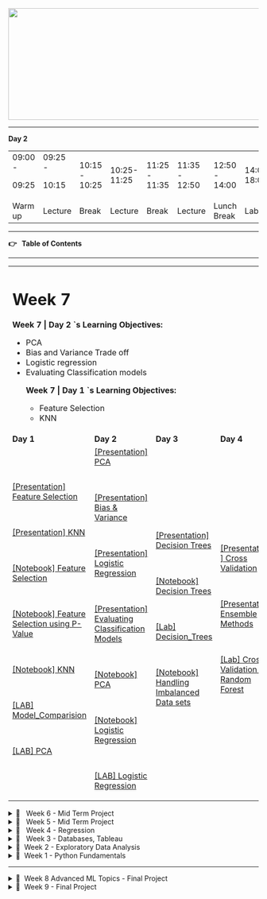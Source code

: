 
<div align="center">

<img src="header.jpg" alt="Data Analytics" style="height: 225px; width:1300px;"/>

</div>

---

**Day 2**


<table>
  <tr>
   <td>09:00 -
<p>
09:25
   </td>
   <td>09:25 -
<p>
10:15
   </td>
   <td>10:15 - 10:25
   </td>
   <td>10:25- 11:25
   </td>
   <td>11:25 - 11:35
   </td>
   <td>11:35 - 12:50
   </td>
   <td>12:50 - 14:00
   </td>
   <td>14:00- 18:00
   </td>
  </tr>
  <tr>
   <td>Warm up
   </td>
   <td>Lecture
   </td>
   <td>Break
   </td>
   <td>Lecture
   </td>
   <td>Break
   </td>
   <td>Lecture
   </td>
   <td>Lunch Break
   </td>
   <td>Lab
   </td>
  </tr>
</table>


---

**👉 **&nbsp;** Table of Contents**

---


<table>
  <tr>
   <td colspan="5" ><strong><h1>Week 7</h1></strong>
<p>
<strong>Week 7 | Day 2 `s Learning Objectives:</strong>
<ul>

<li>PCA

<li>Bias and Variance Trade off

<li>Logistic regression 

<li>Evaluating Classification models

<p>
<strong>Week 7 | Day 1 `s Learning Objectives:</strong>
<ul>

<li>Feature Selection

<li>KNN
</li>
</ul>
</li>
</ul>
   </td>
  </tr>
  <tr>
   <td><strong>Day 1</strong>
   </td>
   <td><strong>Day 2</strong>
   </td>
   <td><strong>Day 3</strong>
   </td>
   <td><strong>Day 4</strong>
   </td>
   <td><strong>Day 5</strong>
   </td>
  </tr>
  <tr>
   <td><a href="https://docs.google.com/presentation/d/1s_k1vwvITN6xQfBEpTAOCmnJq7XgeeV_/edit?usp=sharing&ouid=108298089999640278508&rtpof=true&sd=true">[Presentation] Feature Selection</a>
<p>
<br>
<p>
<a href="https://docs.google.com/presentation/d/1e4iNB5vLgFWKgLfjiwJpQdk-n4zql7lo/edit?usp=sharing&ouid=108298089999640278508&rtpof=true&sd=true">[Presentation] KNN</a>
<p>
<br>
<p>
<a href="https://github.com/raafat-hantoush/IH_RH_DA_FT_OCT_2021/blob/main/Class_Materials/Data%20Processing/Notebook_Code_Along_Data_PreProcessing_Feature_Selection.ipynb">[Notebook] Feature Selection</a>
<p>
<br>
<p>
<a href="https://github.com/raafat-hantoush/IH_RH_DA_FT_OCT_2021/blob/main/Class_Materials/Data%20Processing/Notebook_Feature_Selection_P-Value.ipynb">[Notebook] Feature Selection using P-Value</a>
<p>
<br>
<p>
<a href="https://github.com/raafat-hantoush/IH_RH_DA_FT_OCT_2021/blob/main/Class_Materials/Machine_Learning/Supervised_Learning/Notebook_Code_Along_Supervised_Learning_KNN_Housing_Prices%20KNN.ipynb">[Notebook] KNN</a>
<p>
<br>
<p>
<a href="https://github.com/raafat-hantoush/IH_RH_DA_FT_OCT_2021/blob/main/Class_Materials/Machine_Learning/Supervised_Learning/Lab/Comparing_Models_KNN_Feature_Selection._Embedded_Methods.md">[LAB] Model_Comparision</a>
<p>
<br>
<p>
<a href="https://github.com/raafat-hantoush/IH_RH_DA_FT_OCT_2021/blob/main/Class_Materials/Data%20Processing/Lab/Lab_PCA_Example.ipynb">[LAB] PCA</a>
   </td>
   <td><a href="https://docs.google.com/presentation/d/1sbkM5fg-NJmwdkpV-bpLL0sExIWFn0Zz/edit?usp=sharing&ouid=108298089999640278508&rtpof=true&sd=true">[Presentation] PCA</a>
<p>
<br>
<p>
<a href="https://docs.google.com/presentation/d/1eQe1GllJzTzLWBNQrCm9MkSG10gDGy9h/edit?usp=sharing&ouid=108298089999640278508&rtpof=true&sd=true">[Presentation] Bias & Variance</a>
<p>
<br>
<p>
<a href="https://docs.google.com/presentation/d/1dzIDTm2akI_J2ol3AP5Qn6SByc3byeqq/edit?usp=sharing&ouid=108298089999640278508&rtpof=true&sd=true">[Presentation] Logistic Regression</a>
<p>
<br>
<p>
<a href="https://docs.google.com/presentation/d/1e1kUeclxo7OUaRBc0-rZsSdKIrbd_Yjc/edit?usp=sharing&ouid=108298089999640278508&rtpof=true&sd=true">[Presentation] Evaluating Classification Models</a>
<p>
<br>
<p>
<a href="https://github.com/raafat-hantoush/IH_RH_DA_FT_OCT_2021/blob/main/Class_Materials/Data%20Processing/Notebook_Code_Along_Statistics_PCA.ipynb">[Notebook] PCA</a>
<p>
<br>
<p>
<a href="https://github.com/raafat-hantoush/IH_RH_DA_FT_OCT_2021/blob/main/Class_Materials/Machine_Learning/Supervised_Learning/Notebook_Code_Along_Supervised_Learning_Classification_Logistic_Regression.ipynb">[Notebook] Logistic Regression</a>
<p>
<br>
<p>
<a href="https://github.com/raafat-hantoush/IH_RH_DA_FT_OCT_2021/blob/main/Class_Materials/Machine_Learning/Supervised_Learning/Lab/Lab_Classification_Handling_Logistic_Regression_Imbalanced_data.md">[LAB] Logistic Regression</a>
   </td>
   <td><a href="https://docs.google.com/presentation/d/1dpBvJkQ_NxPUArxR85frcYNy8U4e1j0V/edit?usp=sharing&ouid=108298089999640278508&rtpof=true&sd=true">[Presentation] Decision Trees</a>
<p>
<br>
<p>
<a href="https://github.com/raafat-hantoush/IH_RH_DA_FT_AUG_2021/blob/main/Class%20Materials/Machine_Learning/Supervised_Learning/Notebook_Code_Along_Supervised_Learning_Classification_Logistic_Regression.ipynb">[Notebook] Decision Trees</a>
<p>
<br>
<p>
<a href="https://github.com/raafat-hantoush/IH_RH_DA_FT_AUG_2021/blob/main/Class%20Materials/Machine_Learning/Supervised_Learning/Lab/Lab_Classification_Handling_Logistic_Regression_Imbalanced_data.md">[Lab] Decision_Trees</a>
<p>
<br>
<p>
<a href="https://github.com/raafat-hantoush/IH_RH_DA_FT_AUG_2021/blob/main/Class%20Materials/Data_PreProcessing/Notebook_Handling_Imbalanced_Data.ipynb">[Notebook] Handling Imbalanced Data sets</a>
   </td>
   <td><a href="https://docs.google.com/presentation/d/1e67Y9z4F_Wr1UmeoYp0FvaUdMF6zCPjF/edit?usp=sharing&ouid=108298089999640278508&rtpof=true&sd=true">[Presentation ] Cross Validation</a>
<p>
<br>
<p>
<a href="https://docs.google.com/presentation/d/1drkfcuXT4s2da_okWlNQKLBFnEb2FYwD/edit?usp=sharing&ouid=108298089999640278508&rtpof=true&sd=true">[Presentation] Ensemble Methods</a>
<p>
<br>
<p>
<a href="https://github.com/raafat-hantoush/IH_RH_DA_FT_AUG_2021/blob/main/Class%20Materials/Machine_Learning/Supervised_Learning/Lab/Lab_Classification_Handling_Logistic_Regression_Imbalanced_data.md">[Lab] Cross Validation & Random Forest</a>
   </td>
   <td><a href="https://docs.google.com/presentation/d/1eRhl75IclQ4W989nRPgNYMDIzXgx9pCx/edit?usp=sharing&ouid=108298089999640278508&rtpof=true&sd=true">[Presentation] ML Frequent Problems</a>
<p>
<br>
<p>
No Free Lunch Theorem
<p>
<br>
<p>
<a href="https://docs.google.com/presentation/d/1se2v9JnXsqbmaOmux9N_oG0dFPDjcpOB/edit?usp=sharing&ouid=108298089999640278508&rtpof=true&sd=true">[Presentation] Weekly Recap</a>
<p>
<br>
<p>
Kahoot*
<p>
<br>
<p>
[Weekly Retro]
<p>
<br>
<p>
<a href="https://github.com/raafat-hantoush/IH_RH_DA_FT_AUG_2021/blob/main/Class%20Materials/Machine_Learning/Supervised_Learning/Lab/Lab_Classification_Handling_Logistic_Regression_Imbalanced_data.md">[Lab] Cross Validation & Random Forest</a>
   </td>
  </tr>
</table>


<details>

<summary>📅  &nbsp; Week 6 - Mid Term Project </summary>


<table>
  <tr>
   <td colspan="5" ><strong><h1>Week 6</h1></strong>
<p>
<strong>Week 6 | Day 4 `s Learning Objectives:</strong>
<ul>

<li>Unsupervised Learning

<li>K-means Algorithm

<li>Saving/Loading Model using Pickle

<p>
<strong>Week 6 | Day 3 `s Learning Objectives:</strong>
<ul>

<li>APIs.

<li>Spotify API.

<li>JSON format overview.

<li>Restful APIs

<p>
<strong>Week 6 | Day 2 `s Learning Objectives:</strong>
<ul>

<li>Web Scraping multiple pages

<li>Python modules

<p>
<strong>Week 6 | Day 1 `s Learning Objectives:</strong>
<ul>

<li>Git ignore

<li>Web Scraping

<li>HTML, CSS

<li>Beautiful Soap
</li>
</ul>
</li>
</ul>
</li>
</ul>
</li>
</ul>
   </td>
  </tr>
  <tr>
   <td><strong>Day 1</strong>
   </td>
   <td><strong>Day 2</strong>
   </td>
   <td><strong>Day 3</strong>
   </td>
   <td><strong>Day 4</strong>
   </td>
   <td><strong>Day 5</strong>
<p>
It is Friday!! 🥳😎✌️
   </td>
  </tr>
  <tr>
   <td><a href="https://github.com/raafat-hantoush/IH_RH_DA_FT_OCT_2021/blob/main/Class_Materials/Web_Scraping/Case_Study_Gnod_Song_Recommender.md">[Case Study] Gnod Song Recommender</a>
<p>
<br>
<p>
<a href="https://docs.google.com/presentation/d/1lUlUgGMvrk24IBBg9zVSr6bQsjGYs0wm/edit?usp=sharing&ouid=108298089999640278508&rtpof=true&sd=true">[Presentation] Web Scraping</a>
<p>
<br>
<p>
<a href="https://flukeout.github.io/">[Activity] CSS Selector</a>
<p>
<br>
<p>
<a href="https://github.com/raafat-hantoush/IH_RH_DA_FT_OCT_2021/blob/main/Class_Materials/Web_Scraping/Notebook_Code_Along_Web_Scraping.ipynb">[Notebook] Web Scraping Code Along</a>
<p>
<br>
<p>
<a href="https://docs.google.com/presentation/d/1lW1kWqi6oPqUUSjcT9B-taMpl7bawvUC/edit?usp=sharing&ouid=108298089999640278508&rtpof=true&sd=true">[Presentation] Project Roadmap</a>
<p>
<br>
<p>
<a href="https://docs.google.com/presentation/d/1l_yq7e0n13qONhLhr43sTCznWxP05C9u/edit?usp=sharing&ouid=108298089999640278508&rtpof=true&sd=true">[LAB] Song Recommender Project</a> 
   </td>
   <td><a href="https://github.com/raafat-hantoush/IH_RH_DA_FT_OCT_2021/blob/main/Class_Materials/Web_Scraping/Notebook_Code_Along_2_Web_Scraping.ipynb">[Notebook] Web Scraping Multiple Pages Code Along</a>
<p>
<br>
<p>
[Code Along] Python Modules with VS Code
<p>
<br>
<p>
<a href="https://github.com/raafat-hantoush/IH_RH_DA_FT_OCT_2021/blob/main/Class_Materials/Web_Scraping/Lab/Lab_Web_Scraping_1st_Prototype_Expansion.md">[LAB] Song Recommender Project </a>
   </td>
   <td><a href="https://docs.google.com/presentation/d/1lKwvCn1j3QpXyBfxj7LdE6kiXHo2_tVa/edit?usp=sharing&ouid=108298089999640278508&rtpof=true&sd=true">[Presentation] APIs</a>
<p>
<br>
<p>
<a href="https://docs.google.com/presentation/d/1lca6NwMuo6h05Xo64WjktE586vpfWZNI/edit?usp=sharing&ouid=108298089999640278508&rtpof=true&sd=true">[Presentation] Spotipy</a>
<p>
<br>
<p>
<a href="https://github.com/raafat-hantoush/IH_RH_DA_FT_OCT_2021/blob/main/Class_Materials/Web_Scraping/Notebook_Code_Along_Intro_APIs_Structure.ipynb">[Notebook] APIs</a>
<p>
<br>
<p>
<a href="https://github.com/raafat-hantoush/IH_RH_DA_FT_OCT_2021/blob/main/Class_Materials/Web_Scraping/Notebook_Code_Along_Spotify_Structure.ipynb">[Notebook] Spotipy</a>
<p>
<br>
<p>
<a href="https://github.com/raafat-hantoush/IH_RH_DA_FT_OCT_2021/blob/main/Class_Materials/Web_Scraping/Lab/Lab_Song_Recommender_APIs.md">[LAB] Song Recommender Project </a>
   </td>
   <td><a href="https://docs.google.com/presentation/d/1lucZd2XQTkV1iQZh5CNVh0bo0tZDk323/edit?usp=sharing&ouid=108298089999640278508&rtpof=true&sd=true">[Presentation] Clustering using K-means</a>
<p>
<br>
<p>
<a href="https://docs.google.com/presentation/d/1lvdjdQ6anVkHGxaxq5Xzszt5syrp83w4/edit?usp=sharing&ouid=108298089999640278508&rtpof=true&sd=true">[Presentation] K-Means with Scikit-Learn</a>
<p>
<br>
<p>
<a href="https://github.com/raafat-hantoush/IH_RH_DA_FT_OCT_2021/blob/main/Class_Materials/Machine_Learning/Unsupervised_Learning/Notebook_Code_Along_KMeans_Structure.ipynb">[Notebook] K-Means Code Along</a>
<p>
<br>
<p>
<a href="https://docs.google.com/presentation/d/1lx_Xt2qdD4ZRczJ8HMQdfoMBjMGBOXWl/edit?usp=sharing&ouid=108298089999640278508&rtpof=true&sd=true">[LAB] Song Recommender Project </a>
   </td>
   <td><a href="https://docs.google.com/presentation/d/1mWytiwOq3no4VY1l2NOyp_aDeeznXwbP/edit?usp=sharing&ouid=108298089999640278508&rtpof=true&sd=true">[Presentation] Weekly Recap</a>
<p>
<br>
<p>
[Weekly Retro]
<p>
<br>
<p>
<a href="https://docs.google.com/presentation/d/1lW1kWqi6oPqUUSjcT9B-taMpl7bawvUC/edit?usp=sharing&ouid=108298089999640278508&rtpof=true&sd=true">[LAB] Song Recommender Project </a>
   </td>
  </tr>
</table>


</details>

<details>

<summary>📅  &nbsp; Week 5 - Mid Term Project </summary>


<table>
  <tr>
   <td colspan="5" ><strong>Week 5</strong>
<p>
<strong>Mid-Term Project</strong>
   </td>
  </tr>
  <tr>
   <td><strong>Day 1</strong>
   </td>
   <td><strong>Day 2</strong>
   </td>
   <td><strong>Day 3</strong>
   </td>
   <td><strong>Day 4</strong>
   </td>
   <td><strong>Day 5</strong>
<p>
It is Friday!! 🥳😎✌️
   </td>
  </tr>
  <tr>
   <td>Submitting project plans
   </td>
   <td>Work on the project
   </td>
   <td>Work on the project
   </td>
   <td>Work on the project
   </td>
   <td>Work on the project
   </td>
  </tr>
  <tr>
   <td>Work on the project
   </td>
   <td>
   </td>
   <td>
   </td>
   <td>
   </td>
   <td>Presentations
   </td>
  </tr>
</table>


</details>

<details>

<summary>📅  &nbsp; Week 4 - Regression </summary>


<table>
  <tr>
   <td colspan="5" ><strong>Week 4</strong>
<p>
<strong>Week 4 | Day 5 `s Learning Objectives:</strong>
<ul>

<li>Hypothesis Testing - Two Sample Test

<li>Recap

<p>
<strong>Week 4 | Day 4 `s Learning Objectives:</strong>
<ul>

<li>Hypothesis Testing

<li>Model Validation

<p>
<strong>Week 4 | Day 3 `s Learning Objectives:</strong>
<ul>

<li>Data Engineering

<li>Linear Regression.

<li>Model Validation.

<p>
<strong>Week 4 | Day 2 `s Learning Objectives:</strong>
<ul>

<li>Linear Regression.

<li>Model Validation.

<p>
<strong>Week 4 | Day 1 `s Learning Objectives:</strong>
<ul>

<li>Machine Learning Intro.

<li>Distributions.

<li>Data Transformation.
</li>
</ul>
</li>
</ul>
</li>
</ul>
</li>
</ul>
</li>
</ul>
   </td>
  </tr>
  <tr>
   <td><strong>Day 1</strong>
   </td>
   <td><strong>Day 2</strong>
   </td>
   <td><strong>Day 3</strong>
   </td>
   <td><strong>Day 4</strong>
   </td>
   <td><strong>Day 5</strong>
<p>
It is Friday!! 🥳😎✌️
   </td>
  </tr>
  <tr>
   <td><a href="https://docs.google.com/presentation/d/1dkb0rPzvdfzDiuWe0aDHOGDWPAzJP7HK/edit?usp=sharing&ouid=108298089999640278508&rtpof=true&sd=true">[Presentation] Intro to Machine Learning</a>
<p>
<br>
<p>
Guest Speaker, CTO
<p>
<br>
<p>
<a href="https://docs.google.com/presentation/d/1Py8kpOHCRXQmSqZDPW6fj6TtVkKccIQ2/edit?usp=sharing&ouid=108298089999640278508&rtpof=true&sd=true">[Presentation] Probability Distributions</a> 
<p>
<br>
<p>
<a href="https://docs.google.com/presentation/d/1fcgx15uusacOCiUTsrpKucvtE3zG_USr/edit?usp=sharing&ouid=108298089999640278508&rtpof=true&sd=true">[Presentation] Data Processing</a>
<p>
<br>
<p>
<a href="https://github.com/raafat-hantoush/IH_RH_DA_FT_OCT_2021/blob/main/Class_Materials/Case_Studies/Customer_Analysis_Case_Study/Activities_Transformation.md">[LAB] Lab | Data Transformation</a>
   </td>
   <td><a href="https://docs.google.com/presentation/d/1Q8KRJ_IMP7s_FDOltpmEjDJBdlMk5mqt/edit?usp=sharing&ouid=108298089999640278508&rtpof=true&sd=true">[Presentation] Linear Regression</a>
<p>
<br>
<p>
<a href="https://github.com/raafat-hantoush/IH_RH_DA_FT_OCT_2021/blob/main/Class_Materials/Case_Studies/Health_Care_For_All_Case_Study/Notebook_Code_Along_Intro_To_Pandas_Healthcare%20For_All_Structure.ipynb">[Notebook] Linear Regression</a>
<p>
<br>
<p>
<a href="https://github.com/raafat-hantoush/IH_RH_DA_FT_OCT_2021/blob/main/Class_Materials/Case_Studies/Customer_Analysis_Case_Study/Activities_Linear_Regression.md">[LAB] Lab | Model Fitting and Evaluating</a>
   </td>
   <td>[Guest Speaker] Data Engineering, Xing
<p>
<br>
<p>
<a href="https://docs.google.com/presentation/d/1Q8KRJ_IMP7s_FDOltpmEjDJBdlMk5mqt/edit?usp=sharing&ouid=108298089999640278508&rtpof=true&sd=true">[Presentation] Improving Model Accuracy</a>
<p>
<br>
<p>
<a href="https://github.com/raafat-hantoush/IH_RH_DA_FT_OCT_2021/blob/main/Class_Materials/Case_Studies/Health_Care_For_All_Case_Study/Notebook_Code_Along_Intro_To_Pandas_Healthcare%20For_All_Structure.ipynb">[Notebook] Linear Regression</a>
<p>
<br>
<p>
<a href="https://github.com/raafat-hantoush/IH_RH_DA_FT_OCT_2021/blob/main/Class_Materials/Case_Studies/Customer_Analysis_Case_Study/Activities_Linear_Regression.md">[LAB] Model Evaluation and Improving</a>
   </td>
   <td><a href="https://docs.google.com/presentation/d/1PpVZeAFwRi7TzhU2NzylT63HmfTfcEte/edit?usp=sharing&ouid=108298089999640278508&rtpof=true&sd=true">[Presentation] Sampling Distributions </a>
<p>
<br>
<p>
<a href="https://docs.google.com/presentation/d/1PrlLO9eH7x8B89YK7F8izNWDsrdhP_6A/edit?usp=sharing&ouid=108298089999640278508&rtpof=true&sd=true">[Presentation] Hypothesis Testing</a>
<p>
<br>
<p>
<a href="https://github.com/raafat-hantoush/IH_RH_DA_FT_OCT_2021/blob/main/Class_Materials/Statistics/Notebook_Code_Along_Hypothesis_Testing_Structure.ipynb">[Notebook] Hypothesis One Sample Test</a>
<p>
<br>
<p>
<a href="https://github.com/raafat-hantoush/IH_RH_DA_FT_OCT_2021/blob/main/Class_Materials/Case_Studies/Customer_Analysis_Case_Study/Activities_Linear_Regression.md">[LAB] Model Evaluation and Improving</a>
<p>
<br>
<p>
<a href="https://github.com/raafat-hantoush/IH_RH_DA_FT_OCT_2021/blob/main/Class_Materials/Statistics/Lab/Lab_Hypothesis_Testing.md">[Lab] Hypothesis Testing</a>
   </td>
   <td><a href="https://kahoot.it/">Kahoot</a>
<p>
<br>
<p>
<a href="https://docs.google.com/presentation/d/1QmyUbDrtwyG5uyORoQtQp9zD5h4Ika5U/edit?usp=sharing&ouid=108298089999640278508&rtpof=true&sd=true">[Presentation] Two Sample T-Test</a>
<p>
<br>
<p>
<a href="https://github.com/raafat-hantoush/IH_RH_DA_FT_OCT_2021/blob/main/Class_Materials/Statistics/Notebook_Code_Along_Statistics_Hypothesis_Testing_With_2_Samples_Structure.ipynb">[Notebook] Hypothesis Two Sample Test</a>
<p>
<br>
<p>
<a href="https://docs.google.com/presentation/d/1hVVTG8q2wVI71GacjcYTMsZvQB43C1_KCRgednRyg6g/edit?usp=sharing">Weekly Recap</a>
<p>
<br>
<p>
Weekly Retro
<p>
<br>
<p>
<a href="https://github.com/raafat-hantoush/IH_RH_DA_FT_OCT_2021/tree/main/Class_Materials/MidTerm_Project">Midterm Project Intro/ Briefing</a>
<p>
<br>
<p>
<a href="https://github.com/raafat-hantoush/IH_RH_DA_FT_OCT_2021/blob/main/Class_Materials/Statistics/Lab/Lab_Hypothesis_Testing.md">[Lab] Hypothesis Testing</a>
   </td>
  </tr>
</table>


</details>

<details>

<summary>📅  &nbsp; Week 3 - Databases, Tableau </summary>


<table>
  <tr>
   <td colspan="5" ><strong>Week 3</strong>
<p>
<strong>Week 3 | Day 5 `s Learning Objectives:</strong>
<ul>

<li>Storytelling with Data

<li>Data Visualization

<li>Tableau

<li>MongoDB

<li>Weekly Recap

<p>
<strong>Week 3 | Day 4 `s Learning Objectives:</strong>
<ul>

<li>Data Warehousing

<li>Data Visualization

<li>Tableau

<p>
<strong>Week 3 | Day 3 `s Learning Objectives:</strong>
<ul>

<li>Subqueries

<li>Temporary Table

<li>Views

<li>Connect Python to MySql

<p>
<strong>Week 3 | Day 2 `s Learning Objectives:</strong>
<ul>

<li>ERDs

<li>Joins

<p>
<strong>Week 3 | Day 1 `s Learning Objectives:</strong>
<ul>

<li>Relational Databases

<li>SQL Queries
</li>
</ul>
</li>
</ul>
</li>
</ul>
</li>
</ul>
</li>
</ul>
   </td>
  </tr>
  <tr>
   <td><strong>Day 1</strong>
   </td>
   <td><strong>Day 2</strong>
   </td>
   <td><strong>Day 3</strong>
   </td>
   <td><strong>Day 4</strong>
   </td>
   <td><strong>Day 5</strong>
<p>
It is Friday!! 🥳😎✌️
   </td>
  </tr>
  <tr>
   <td><a href="https://docs.google.com/presentation/d/1qac6LM0Jd_S-nWrt_YQb06t1M7r4yMhG/edit?usp=sharing&ouid=108298089999640278508&rtpof=true&sd=true">[Presentation]</a>
<p>
<a href="https://docs.google.com/presentation/d/1XsMmkfMPSRRcdXdU-iVPW-Wg6fR_nOgi/edit?usp=sharing&ouid=108298089999640278508&rtpof=true&sd=true">Relational Databases</a>
<p>
<br>
<p>
<a href="https://github.com/raafat-hantoush/IH_RH_DA_FT_OCT_2021/blob/main/Class_Materials/SQL_MYSQL/Labs/Lab_Intro_Sql.md">[LAB] Lab | SQL Intro</a>
<p>
<br>
<p>
<a href="https://github.com/raafat-hantoush/IH_RH_DA_FT_OCT_2021/blob/main/Class_Materials/SQL_MYSQL/Labs/Lab_SQL_Basics_Selection_Aggregation.md">[LAB] Lab | SQL Queries</a>
   </td>
   <td><a href="https://docs.google.com/presentation/d/1Xbe7J-rbWzFc3qHQ-vFLh4jD1Ka8ZN76/edit?usp=sharing&ouid=108298089999640278508&rtpof=true&sd=true">[Presentation]</a>
<p>
<a href="https://docs.google.com/presentation/d/1burXmoOVmjlhzUl_OEXaC3zo3j4HxIeq/edit?usp=sharing&ouid=108298089999640278508&rtpof=true&sd=true">Joins & ERD</a>
<p>
<br>
<p>
<a href="https://github.com/raafat-hantoush/IH_RH_DA_FT_OCT_2021/blob/main/Class_Materials/SQL_MYSQL/Activities/Activities.md">[Activity ERD]</a>
<p>
<br>
<p>
<a href="https://github.com/raafat-hantoush/IH_RH_DA_FT_OCT_2021/blob/main/Class_Materials/SQL_MYSQL/Labs/Lab_SQL_Join_Two_Tables.md">[Lab] Sql Join two tables</a>
<p>
<br>
<p>
<a href="https://github.com/raafat-hantoush/IH_RH_DA_FT_OCT_2021/blob/main/Class_Materials/SQL_MYSQL/Labs/Lab_SQL_Join_Multi_Tables.md">[Lab] (optional) Sql Join multiple tables</a>
   </td>
   <td><a href="https://docs.google.com/presentation/d/1Xf2jYhZbkTzbKsEB-cfMcU1hNNsFD32E/edit?usp=sharing&ouid=108298089999640278508&rtpof=true&sd=true">[Presentation] SQL Sub Queries</a>
<p>
<br>
<p>
<a href="https://docs.google.com/presentation/d/1XtSNJEuemapwNXiiCxEN19kP3zqLaYq3/edit?usp=sharing&ouid=108298089999640278508&rtpof=true&sd=true">[Presentation] Temporary Table/ Views</a>
<p>
<br>
<p>
<a href="https://docs.google.com/presentation/d/1XbYZk3kIKlh_NraaK__FIHHDfExYvihF/edit?usp=sharing&ouid=108298089999640278508&rtpof=true&sd=true">[Presentation] Connect Python into MySQL</a>
<p>
<br>
<p>
<a href="https://github.com/raafat-hantoush/IH_RH_DA_FT_OCT_2021/blob/main/Class_Materials/SQL_MYSQL/Notebook_Connecting_Python_To_Sql.ipynb">[Notebook] Connect Python into MySQL</a>
<p>
<br>
<p>
<a href="https://github.com/raafat-hantoush/IH_RH_DA_FT_OCT_2021/blob/main/Class_Materials/SQL_MYSQL/Labs/Lab_SQL_Subqueries.md">[Lab] SQL Sub Queries</a>
   </td>
   <td><a href="https://docs.google.com/presentation/d/1XWF1Cyc9IwF0azBmahu0qE6Gb8WhJKl2/edit?usp=sharing&ouid=108298089999640278508&rtpof=true&sd=true">[Presentation]</a>
<p>
<a href="https://docs.google.com/presentation/d/1vZnoHc3q5ojNnKHaFwuTK7j7VLZ99sm7/edit?usp=sharing&ouid=108298089999640278508&rtpof=true&sd=true">Data Warehousing</a>
<p>
<br>
<p>
<a href="https://docs.google.com/presentation/d/1_u6IJAzdUadrMM-yT6mwNYVi1gUMqXfq/edit?usp=sharing&ouid=108298089999640278508&rtpof=true&sd=true">[Presentation] Intro to Tableau </a>
<p>
<br>
<p>
<a href="https://docs.google.com/presentation/d/1vHxq5-hU3gSxAG9Vkm8oby5_esDxCMvf/edit?usp=sharing&ouid=108298089999640278508&rtpof=true&sd=true">[Presentation] Data Visualisation</a>
<p>
<br>
<p>
<a href="https://github.com/raafat-hantoush/IH_RH_DA_FT_OCT_2021/blob/main/Class_Materials/Data_Visualization/Tableau/Lab/Lab_Tableau_Customer_Analysis_Case_Study.md">[LAB] Tableau</a>
<p>
<br>
<p>
<a href="https://github.com/raafat-hantoush/IH_RH_DA_FT_OCT_2021/blob/main/Class_Materials/SQL_MYSQL/Labs/Lab_SQL_GroupBy.md">[Lab] (Optional) SQL Group By</a>
   </td>
   <td><a href="https://docs.google.com/presentation/d/1_r3eRSgP68AXpAIISjXao9lT90bdgjYx/edit?usp=sharing&ouid=108298089999640278508&rtpof=true&sd=true">[Presentation] Tableau </a>
<p>
<br>
<p>
<a href="https://docs.google.com/presentation/d/1S8hwEcbKEzIf3MNy3_hNMseoL1n36QBQ/edit?usp=sharing&ouid=108298089999640278508&rtpof=true&sd=true">[Presentation] Storytelling with Data]</a>
<p>
<br>
<p>
<a href="https://docs.google.com/presentation/d/1sEdfwMIBDLUBliS7vsGbfOW-rybk_DFG0MGyQMJyfsc/edit?usp=sharing">Weekly Recap</a>
<p>
<br>
<p>
[Demo] No-SQL Databases MongoDB
<p>
<br>
<p>
Weekly Retro
<p>
<br>
<p>
<a href="https://github.com/raafat-hantoush/IH_RH_DA_FT_OCT_2021/blob/main/Class_Materials/Data_Visualization/Tableau/Lab/Lab_Tableau_Dashboards.md">[LAB] Tableau Dashboard</a>
<p>
<br>
<p>
<a href="https://public.tableau.com/de-de/s/interactive-resume-gallery">[Lab] [Optional] Resume using Tableau  </a>
   </td>
  </tr>
</table>


</details>

<details>

<summary>📅  &nbsp;Week 2 - Exploratory Data Analysis </summary>


<table>
  <tr>
   <td colspan="5" > <h2>📅 &nbsp;  <strong>Week 2</strong></h2>
<p>
<strong>Week 2 | Day5 `s Key Objectives:</strong>
<ul>

<li>Weekly Recap

<li>Pandas Group By

<li>Pandas Merging

<li>Pandas Best Practices

<p>
<strong>Week 2 | Day4 `s Key Objectives:</strong>
<ul>

<li>Data Pipelining

<li>Linear Regression

<p>
<strong>Week 2 | Day3 `s Key Objectives:</strong>
<ul>

<li>Correlation and correlation Matrix

<li>Plotting using Matplotlib and seaborn

<li>Exploratory Data Analysis

<p>
<strong>Week 2 | Day2 `s Key Objectives:</strong>
<ul>

<li>HealthCare For All Case Study

<li>Data Cleaning using Pandas

<li>Statistics basics ( samples, probability, distributions, random variables, samples, measures of central tendency and dispersion)

<p>
<strong>Week 2 | Day1 `s Key Objectives:</strong>
<ul>

<li>Pandas contd(filtering, missing values, applying functions, concatenating, IO operations)

<li>HealthCare For All Case Study

<li>Data Cleaning using Pandas
</li>
</ul>
</li>
</ul>
</li>
</ul>
</li>
</ul>
</li>
</ul>
   </td>
  </tr>
  <tr>
   <td><strong>Day 1</strong>
   </td>
   <td><strong>Day 2</strong>
   </td>
   <td><strong>Day 3</strong>
   </td>
   <td><strong>Day 4</strong>
   </td>
   <td><strong>Day 5</strong>
<p>
It is Friday!! 🥳😎✌️
<p>
<strong> </strong>
   </td>
  </tr>
  <tr>
   <td><a href="https://github.com/raafat-hantoush/IH_RH_DA_FT_OCT_2021/blob/main/Class_Materials/Pandas/Notebook_Code_Along_RH_Pandas_Data_Frame_General-Part_2.ipynb">[Code Along] Pandas_Part_2</a>
<p>
<br>
<p>
<a href="https://github.com/raafat-hantoush/IH_RH_DA_FT_OCT_2021/blob/main/Class_Materials/Case_Studies/Health_Care_For_All_Case_Study/Health_Care_for_All_Case_Study.md">[Healthcare For All Case Study]</a>
<p>
<br>
<p>
<a href="https://github.com/raafat-hantoush/IH_RH_DA_FT_OCT_2021/blob/main/Class_Materials/Case_Studies/Health_Care_For_All_Case_Study/Notebook_Code_Along_Intro_To_Pandas_Healthcare%20For_All_Structure.ipynb">[Code_Along] Healthcare For All Case Study</a>
<p>
<br>
<p>
<a href="https://github.com/raafat-hantoush/IH_RH_DA_FT_OCT_2021/blob/main/Class_Materials/Case_Studies/Customer_Analysis_Case_Study/Lab_Customer_Analysis_Case_Study.md">[Lab] EDA_Round_1</a>
   </td>
   <td><a href="https://docs.google.com/presentation/d/1Q8l1rqSfRiLbffkl4aChCRNYYFdCY69S/edit?usp=sharing&ouid=108298089999640278508&rtpof=true&sd=true">[Presentation] Basic Statistical Concepts</a>
<p>
<br>
<p>
<a href="https://github.com/raafat-hantoush/IH_RH_DA_FT_OCT_2021/blob/main/Class_Materials/Case_Studies/Customer_Analysis_Case_Study/Lab_Customer_Analysis_Case_Study.md">[Lab] EDA_Round_2</a>
   </td>
   <td><a href="https://docs.google.com/presentation/d/1Q4YyrtuZWmODE2PRrWNL2T3ys9NTZWkX/edit?usp=sharing&ouid=108298089999640278508&rtpof=true&sd=true">[Presentation] Correlation of Numerical Features</a>
<p>
<br>
<p>
<a href="https://docs.google.com/presentation/d/1SpJogytP9jYR7WMnkawTKJ8mzgZ9WUt-/edit?usp=sharing&ouid=108298089999640278508&rtpof=true&sd=true">[Presentation] EDA with plotting</a>
<p>
<br>
<p>
<a href="https://github.com/raafat-hantoush/IH_RH_DA_FT_OCT_2021/blob/main/Class_Materials/Data_Visualization/Matplotlib_Seaborn/Notebook_Code_Along_Matplotlib_Seaborn_Complete.ipynb">[Notebook] EDA with plotting</a>
<p>
<br>
<p>
<a href="https://github.com/raafat-hantoush/IH_RH_DA_FT_OCT_2021/blob/main/Class_Materials/Data_Visualization/Matplotlib_Seaborn/Cheat_Sheet_Python_Matplotlib.pdf">[Cheat Sheet] Matplotlib</a>
<p>
<br>
<p>
<a href="https://github.com/raafat-hantoush/IH_RH_DA_FT_OCT_2021/blob/main/Class_Materials/Data_Visualization/Matplotlib_Seaborn/Cheat_Sheet_Python_Seaborn.pdf">[Cheat Sheet] Seaborn</a>
<p>
<br>
<p>
<a href="https://github.com/raafat-hantoush/IH_RH_DA_FT_OCT_2021/blob/main/Class_Materials/Case_Studies/Customer_Analysis_Case_Study/Lab_Customer_Analysis_Case_Study.md">[Lab] EDA_Round_3</a>
   </td>
   <td>[Linear Regression Overview]
<p>
<br>
<p>
<a href="https://github.com/raafat-hantoush/IH_RH_DA_FT_OCT_2021/blob/main/Class_Materials/Case_Studies/Health_Care_For_All_Case_Study/Notebook_Code_Along_Intro_To_Pandas_Healthcare%20For_All_Structure.ipynb">[Code_Along] Data_Pipelining</a>
<p>
<br>
<p>
[Case Study Presentations]
<p>
<br>
<p>
<a href="https://github.com/raafat-hantoush/IH_RH_DA_FT_OCT_2021/blob/main/Class_Materials/Case_Studies/Customer_Analysis_Case_Study/Lab_Customer_Analysis_Case_Study.md">[Lab] EDA_Round_4</a>
   </td>
   <td><a href="https://docs.google.com/presentation/d/1G3gbFpluZn4FDm8Y-Rq_WRXA609R3UNK/edit?usp=sharing&ouid=108298089999640278508&rtpof=true&sd=true">[Presentation] Pandas Joining, Grouping</a>
<p>
<br>
<p>
<a href="https://github.com/raafat-hantoush/IH_RH_DA_FT_OCT_2021/blob/main/Class_Materials/Pandas/Notebook_Code_Along_RH_Pandas_Data_Frame_General-3.ipynb">[Notebook] Pandas contd</a>
<p>
<a href="http://localhost:8888/notebooks/Documents/GitHub/IronHack/IH_RH_DA_FT_OCT_2021/Class_Materials/Pandas/Notebook_Code_Along_RH_Pandas_Data_Frame_General-3.ipynb"><br></a>
<p>
<a href="https://docs.google.com/presentation/d/1ULcqE5MmHnSrO3HHQ_tdNUA354Jk1n9F/edit?usp=sharing&ouid=108298089999640278508&rtpof=true&sd=true">Weekly Recap</a>
<p>
<br>
<p>
Weekly Retro
<p>
<br>
<p>
<a href="https://kahoot.it/">Kahoot</a>
<p>
<br>
<p>
<a href="https://github.com/raafat-hantoush/IH_RH_DA_FT_OCT_2021/blob/main/Class_Materials/Pandas/Labs/Pandas_Group_By/Readme.md">[Lab Pandas Group By]</a>
   </td>
  </tr>
  <tr>
   <td>
   </td>
   <td>
   </td>
   <td>
   </td>
   <td>
   </td>
   <td>
   </td>
  </tr>
</table>


</details>

<details>

<summary>📅  &nbsp;Week 1 - Python Fundamentals </summary>


<table>
  <tr>
   <td colspan="5" > <h2>📅 &nbsp;  <strong>Week 1</strong></h2>
<p>
<strong>Week 1 | Day5 `s Key Objectives:</strong>
<ul>

<li>Map function

<li>Intro to Pandas.

<li>Weekly Recap

<p>
<strong>Week 1 | Day4 `s Key Objectives:</strong>
<ul>

<li>Programming Tips and coding efficiency.

<li>Lambda functions.

<li>Data Analysis Intro and Process

<li>Numpy Arrays

<p>
<strong>Week 1 | Day3 `s Key Objectives:</strong>
<ul>

<li>Python functions

<li>Python List comprehension

<p>
<strong>Week 1 | Day3 `s Key Objectives:</strong>
<ul>

<li>Python functions

<li>Python List comprehension

<li>Programming Tips and coding efficiency.

<p>
<strong>Week 1 | Day2 `s Key Objectives:</strong>
<ul>

<li>Conda: Package and Environment Manager

<li>Python Data Structures: Lists, Tuples, dictionaries, Sets

<li>Python String Operations 

<p>
<strong>Week 1 | Day1 `s Key Objectives:</strong>
<ul>

<li>Housekeeping Issues and Bootcamp Expectation

<li>Trello

<li>Command Line

<li>Git & GitHub

<li>Jupyter Notebooks and Markdown
</li>
</ul>
</li>
</ul>
</li>
</ul>
</li>
</ul>
</li>
</ul>
</li>
</ul>
   </td>
  </tr>
  <tr>
   <td><strong>Day 1</strong>
   </td>
   <td><strong>Day 2</strong>
   </td>
   <td><strong>Day 3</strong>
   </td>
   <td><strong>Day 4</strong>
   </td>
   <td><strong>Day 5</strong>
<p>
It is Friday!! 🥳😎✌️
<p>
<strong> </strong>
   </td>
  </tr>
  <tr>
   <td><a href="https://docs.google.com/presentation/d/1kedwx1w3LvYm5sBRXzpCJR14fs9hhE9UzfQOAJc5POE/edit?usp=sharing">[Presentation] Intro</a>
<p>
<a href="https://github.com/raafat-hantoush/IH_RH_DA_FT_OCT_2021/blob/main/Class_Materials/Command_Line/Activities/Activity_Command_Line.md">[Activity] Command Line</a>
<p>
<a href="https://docs.google.com/presentation/d/1Url-LReJi6qldvShxoZDv44KLU1i_Ma0/edit?usp=sharing&ouid=108298089999640278508&rtpof=true&sd=true">[Presentation] Git</a>
<p>
<a href="https://docs.google.com/presentation/d/14GnctzxNG7lVMderUJSxJdPysp5SP2Gz/edit?usp=sharing&ouid=108298089999640278508&rtpof=true&sd=true">[Presentation] Jupyter Notebooks</a>
<p>
<a href="https://github.com/raafat-hantoush/IH_RH_DA_FT_OCT_2021/blob/main/Class_Materials/Command_Line/Cheat_Sheet_MAC_Command_Line.pdf">[Cheat Sheet] Mac Command</a>
<p>
<br>
<p>
<a href="https://github.com/raafat-hantoush/IH_RH_DA_FT_OCT_2021/blob/main/Class_Materials/Command_Line/Cheat_Sheet_Windows_Command_Prompt.pdf">[Cheat Sheet] Windows Command Line</a>
<p>
<br>
<p>
<a href="https://github.com/raafat-hantoush/IH_RH_DA_FT_OCT_2021/blob/main/Class_Materials/Git_GitHub/Cheat_Sheet_Git_Education.pdf">[Cheat Sheet] Git Cheat Sheet</a>
<p>
<br>
<p>
<a href="https://github.com/raafat-hantoush/IH_RH_DA_FT_OCT_2021/blob/main/Class_Materials/Jupyter_Notebook/Cheat_Sheet_Markdown.md">[Cheat sheet] Markdown Cheat Sheet</a>
<p>
<a href="https://github.com/raafat-hantoush/IH_RH_DA_FT_OCT_2021/tree/main/Class_Materials/Git_GitHub/Labs">[LAB] Git</a>
<p>
<br>
<p>
<a href="https://github.com/raafat-hantoush/IH_RH_DA_FT_OCT_2021/blob/main/Class_Materials/Jupyter_Notebook/Labs/Lab_Juypter_Notebook.md">[LAB] Jupyter Notebook</a>
<p>
<br>
<p>
<a href="https://github.com/raafat-hantoush/IH_RH_DA_FT_OCT_2021/blob/main/Class_Materials/Command_Line/Labs/Lab_Bash.md">[LAB] (Optional) Bash</a>
   </td>
   <td><a href="https://docs.google.com/presentation/d/1gz8Cw4SyHB2M99Ow1R1iLGUdhiosYFcN/edit?usp=sharing&ouid=108298089999640278508&rtpof=true&sd=true">[Presentation] Conda</a>
<p>
<a href="https://github.com/raafat-hantoush/IH_RH_DA_FT_OCT_2021/blob/main/Class_Materials/Conda/Activities/Conda_Activity_Environments.md">[Activity] Conda Environment</a>
<p>
<br>
<p>
<a href="https://github.com/raafat-hantoush/IH_RH_DA_FT_OCT_2021/blob/main/Class_Materials/Conda/Cheat_Sheet_Conda.pdf">[Cheat Sheet] Conda Cheat Sheet</a>
<p>
<a href="https://docs.google.com/presentation/d/17htGpsqE0czcn76asGsRD2GrQZS6r6A_/edit?usp=sharing&ouid=108298089999640278508&rtpof=true&sd=true">[Presentation] Python Built-In Data Structures</a>
<p>
<a href="https://github.com/raafat-hantoush/IH_RH_DA_FT_OCT_2021/blob/main/Class_Materials/Python_Basics/Code_Along_Python_Built-In-Data_Structures.ipynb">[Notebook] Python Built-In Data Structures</a>
<p>
<a href="https://docs.google.com/presentation/d/17iF9QfaTOPnZ_mqPWGCwHHz8dcilLYzs/edit?usp=sharing&ouid=108298089999640278508&rtpof=true&sd=true">[Presentation] Python String Operations</a>
<p>
<br>
<p>
<a href="https://github.com/raafat-hantoush/IH_RH_DA_FT_OCT_2021/blob/main/Class_Materials/Python_Basics/Code_Along%20_Python_String_Operations.ipynb">[Notebook] Python String Operations</a>
<p>
<a href="https://github.com/raafat-hantoush/IH_RH_DA_FT_OCT_2021/tree/main/Class_Materials/Python_Basics/Labs/Tuple_Sets_Dicts">[Lab] Python Built-In Data Structures</a>
<p>
<br>
<p>
<a href="https://github.com/raafat-hantoush/IH_RH_DA_FT_OCT_2021/blob/main/Class_Materials/Python_Basics/Labs/Python_Strings/LAB_Notebook_Python_Strings.ipynb">[Lab] Python Strings</a>
   </td>
   <td><a href="https://docs.google.com/presentation/d/1Bhjmj778y7hYwG7FjU6s2MaF-6brPrXt/edit?usp=sharing&ouid=108298089999640278508&rtpof=true&sd=true">[Presentation] Python Functions</a>
<p>
<a href="https://github.com/raafat-hantoush/IH_RH_DA_FT_OCT_2021/blob/main/Class_Materials/Python_Basics/Code_Along_Python_Functions.ipynb">[Notebook] Python Functions</a>
<p>
<a href="https://docs.google.com/presentation/d/1BlFRUmZu_bJffAmCBCzUYYaVPuFBLHw4/edit?usp=sharing&ouid=108298089999640278508&rtpof=true&sd=true">[Presentation] Python Lists Comprehension</a>
<p>
<br>
<p>
<a href="https://github.com/raafat-hantoush/IH_RH_DA_FT_OCT_2021/blob/main/Class_Materials/Python_Basics/Code_Along_List_Comprehensions.ipynb">[Notebook] Python Lists Comprehension</a>
<p>
<a href="https://github.com/raafat-hantoush/IH_RH_DA_FT_OCT_2021/tree/main/Class_Materials/Prework-Review">[Lab] Pre-Work Review</a>
   </td>
   <td><a href="https://docs.google.com/presentation/d/1C5sj8RcoXdOgEMpqcykMvZR4MrAgp1I5/edit?usp=sharing&ouid=108298089999640278508&rtpof=true&sd=true">[Presentation] Programming Tips</a>
<p>
<br>
<p>
<a href="https://docs.google.com/presentation/d/1C3TlWUS5hunm5tvZmPq3YhXmK8DkNk-p/edit?usp=sharing&ouid=108298089999640278508&rtpof=true&sd=true">[Presentation] Programming Code Simplicity</a>
<p>
<a href="https://docs.google.com/presentation/d/1EqL2TSH3ux0OsiKLrIYcBfO1qlf0QWHk/edit?usp=sharing&ouid=108298089999640278508&rtpof=true&sd=true">[Presentation] Lambda Function</a>
<p>
<a href="https://docs.google.com/presentation/d/1EMSWjJHqBVNWkunuFt7yUyJUxKSynVwe/edit?usp=sharing&ouid=108298089999640278508&rtpof=true&sd=true">[Presentation] Data Analysis Intro</a>
<p>
<a href="https://docs.google.com/presentation/d/1EZDsd9Kndc_8w7xPaAxbgUY5W_L-oo0d/edit?usp=sharing&ouid=108298089999640278508&rtpof=true&sd=true">[Presentation] Data Analysis Process</a>
<p>
<a href="https://docs.google.com/presentation/d/1vAzn6vGHKwt_jRIGj6bsP_ZCAIHXZITk/edit?usp=sharing&ouid=108298089999640278508&rtpof=true&sd=true">[Presentation] Numpy Arrays</a>
<p>
<br>
<p>
<a href="https://github.com/raafat-hantoush/IH_RH_DA_FT_OCT_2021/blob/main/Class_Materials/Numpy/Numpy_Python_Cheat_Sheet.pdf">[Cheat Sheet] Numpy Arrays</a>
<p>
<br>
<p>
<a href="https://github.com/raafat-hantoush/IH_RH_DA_FT_AUG_2021/blob/main/Class%20Materials/Numpy/Notebook_Code_Along_Numpy_%20Structure.ipynb">[Notebook] Numpy Arrays</a>
<p>
[Lab] Data Gathering
<p>
<br>
<p>
<a href="https://github.com/raafat-hantoush/IH_RH_DA_FT_OCT_2021/blob/main/Class_Materials/Numpy/Labs/Lab_100_Numpy_exercises_with_hints.md">[Lab] Numpy Arrays</a>
   </td>
   <td><a href="https://docs.google.com/presentation/d/1HFfUSfhowaFVw277Vnqg4u1XNXEpJVaH/edit?usp=sharing&ouid=108298089999640278508&rtpof=true&sd=true">[Presentation] Python Map</a>
<p>
<br>
<p>
<a href="https://docs.google.com/presentation/d/1G5DH7ILkp8fGjQgf094EPAcETbfBOurW/edit?usp=sharing&ouid=108298089999640278508&rtpof=true&sd=true">[Presentation] Intro to Pandas</a>
<p>
<br>
<p>
<a href="https://github.com/raafat-hantoush/IH_RH_DA_FT_OCT_2021/blob/main/Class_Materials/Pandas/Notebook_Code_Along_RH_Pandas_Data_Frame_General-Part_1.ipynb">[Code Along] Intro to Pandas</a>
<p>
<a href="https://docs.google.com/presentation/d/1HFWlAOXd9gRMR7i880iwVQao-OB8N4KF/edit?usp=sharing&ouid=108298089999640278508&rtpof=true&sd=true">Weekly Recap</a>
<p>
Weekly Retro
<p>
<a href="https://www.machinelearningplus.com/python/101-pandas-exercises-python/">[Lab] Pandas Exercises</a>
   </td>
  </tr>
</table>


</details>

---

<details>

<summary> 📅  &nbsp;Week 8 Advanced ML Topics - Final Project  </summary>

</details>

<details>

<summary> 📅  &nbsp;Week 9 - Final Project</summary>

</details>
